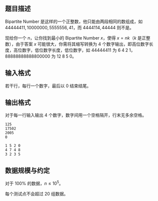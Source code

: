 ## 题目描述

Bipartite Number 是这样的一个正整数，他只能由两段相同的数组成，如 $44444411,10000000,5555556,41$，而 $4444114,44444$ 则不是。

现给你一个 $n$，让你找到最小的 Bipartite Number $x$，使得 $x=nk$（$k$ 是正整数），由于答案 $x$ 可能很大，你需将其缩写转换为 $4$ 个数字输出，即高位数字长度，高位数字，低位数字长度，低位数字，如 $44444411$ 为 $6\;4\;2\;1$，$88888888888800000$ 为 $12\;8\;5\;0$。

## 输入格式

若干行，每行一个数字，最后以 $0$ 结束结尾。

## 输出格式

对于每一行输入输出 $4$ 个数字，数字间用一个空格隔开，行末无多余空格。

```input1
125
17502
2005
0
```

```output1
1 5 2 0 
4 7 4 8 
3 2 3 5
```

## 数据规模与约定

对于 $100\%$ 的数据，$n\le10^5$。

每个测试点不会超过 $20$ 组数据。

